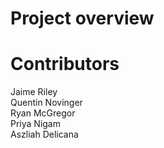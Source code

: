 # Project overview

# Contributors

Jaime Riley  
Quentin Novinger  
Ryan McGregor  
Priya Nigam  
Aszliah Delicana  

